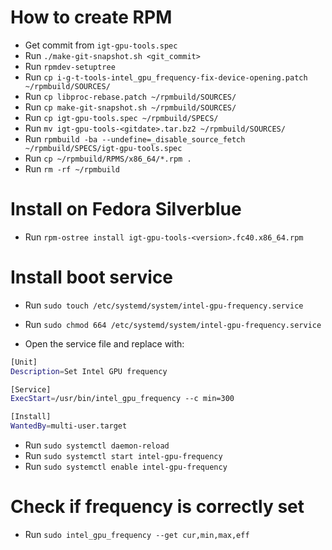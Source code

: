 # How to create RPM

-   Get commit from `igt-gpu-tools.spec`
-   Run `./make-git-snapshot.sh <git_commit>`
-   Run `rpmdev-setuptree`
-   Run `cp i-g-t-tools-intel_gpu_frequency-fix-device-opening.patch ~/rpmbuild/SOURCES/`
-   Run `cp libproc-rebase.patch ~/rpmbuild/SOURCES/`
-   Run `cp make-git-snapshot.sh ~/rpmbuild/SOURCES/`
-   Run `cp igt-gpu-tools.spec ~/rpmbuild/SPECS/`
-   Run `mv igt-gpu-tools-<gitdate>.tar.bz2 ~/rpmbuild/SOURCES/`
-   Run `rpmbuild -ba --undefine=_disable_source_fetch ~/rpmbuild/SPECS/igt-gpu-tools.spec`
-   Run `cp ~/rpmbuild/RPMS/x86_64/*.rpm .`
-   Run `rm -rf ~/rpmbuild`

# Install on Fedora Silverblue

- Run `rpm-ostree install igt-gpu-tools-<version>.fc40.x86_64.rpm`

# Install boot service

- Run `sudo touch /etc/systemd/system/intel-gpu-frequency.service`
- Run `sudo chmod 664 /etc/systemd/system/intel-gpu-frequency.service`

- Open the service file and replace with:

``` sh
[Unit]
Description=Set Intel GPU frequency 

[Service]
ExecStart=/usr/bin/intel_gpu_frequency --c min=300

[Install]
WantedBy=multi-user.target
```

- Run `sudo systemctl daemon-reload`
- Run `sudo systemctl start intel-gpu-frequency`
- Run `sudo systemctl enable intel-gpu-frequency`

# Check if frequency is correctly set

- Run `sudo intel_gpu_frequency --get cur,min,max,eff`
